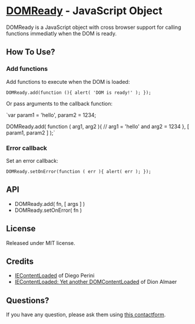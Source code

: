 [DOMReady](http://www.freelancephp.net/domready-javascript-object-cross-browser/) - JavaScript Object
=====================================================================================================

DOMReady is a JavaScript object with cross browser support for calling functions immediatly when the DOM is ready.


How To Use?
-----------

### Add functions ###

Add functions to execute when the DOM is loaded:

`DOMReady.add(function (){
    alert( 'DOM is ready!' );
});`

Or pass arguments to the callback function:

`var param1 = 'hello',
	param2 = 1234;

DOMReady.add(
	function ( arg1, arg2 ){
		// arg1 = 'hello' and arg2 = 1234
	},
	[ param1, param2 ]
);`

### Error callback ###

Set an error callback:

`DOMReady.setOnError(function ( err ){
    alert( err );
});`


API
---

* DOMReady.add( fn, [ args ] )
* DOMReady.setOnError( fn )


License
-------

Released under MIT license.


Credits
-------

* [IEContentLoaded](http://javascript.nwbox.com/IEContentLoaded/) of Diego Perini
* [IEContentLoaded: Yet another DOMContentLoaded](http://ajaxian.com/archives/iecontentloaded-yet-another-domcontentloaded) of Dion Almaer


Questions?
----------

If you have any question, please ask them using [this contactform](http://www.freelancephp.net/contact).
